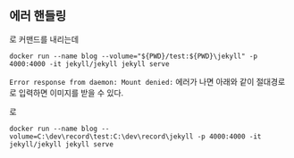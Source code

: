 ## 에러 핸들링

로 커맨드를 내리는데

`docker run --name blog --volume="${PWD}/test:${PWD}\jekyll" -p 4000:4000 -it jekyll/jekyll jekyll serve`

`Error response from daemon: Mount denied:` 에러가 나면 아래와 같이 절대경로로 입력하면 이미지를 받을 수 있다.

로

`docker run --name blog --volume=C:\dev\record\test:C:\dev\record\jekyll -p 4000:4000 -it jekyll/jekyll jekyll serve`
